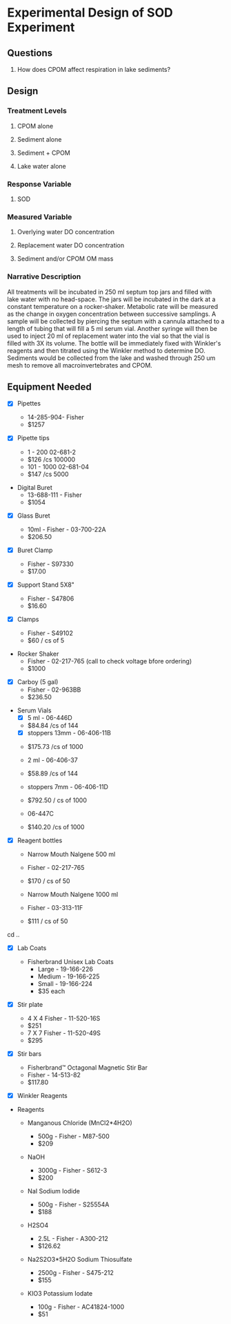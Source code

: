 # Experimental Design of SOD Experiment

## Questions

1. How does CPOM affect respiration in lake sediments?

## Design

### Treatment Levels

1. CPOM alone

2. Sediment alone

3. Sediment + CPOM

4. Lake water alone

### Response Variable

1. SOD

### Measured Variable

1. Overlying water DO concentration

2. Replacement water DO concentration

3. Sediment and/or CPOM OM mass

### Narrative Description

All treatments will be incubated in 250 ml septum top jars and filled with lake water with no head-space. The jars will be incubated in the dark at a constant temperature on a rocker-shaker.  Metabolic rate will be measured as the change in oxygen concentration between successive samplings.  A sample will be collected by piercing the septum with a cannula attached to a length of tubing that will fill a 5 ml serum vial.  Another syringe will then be used to inject 20 ml of replacement water into the vial so that the vial is filled with 3X its volume.  The bottle will be immediately fixed with Winkler's reagents and then titrated using the Winkler method to determine DO.  Sediments would be collected from the lake and washed through 250 um mesh to remove all macroinvertebrates and CPOM.  

## Equipment Needed

* [X] Pipettes
    * 14-285-904- Fisher
    * $1257

* [X] Pipette tips
  * 1 - 200 02-681-2
  * $126 /cs 100000
  * 101 - 1000 02-681-04
  * $147 /cs 5000
 
* Digital Buret
    * 13-688-111 - Fisher
    * $1054

* [X] Glass Buret
    * 10ml - Fisher - 03-700-22A
    * $206.50

* [X] Buret Clamp
    * Fisher - S97330 
    * $17.00

* [X] Support Stand 5X8"
    * Fisher - S47806 
    * $16.60

* [X] Clamps
    * Fisher - S49102 
    * $60 / cs of 5

* Rocker Shaker
    * Fisher - 02-217-765 (call to check voltage bfore ordering)
    * $1000

* [X] Carboy (5 gal)
    * Fisher - 02-963BB 
    * $236.50

* Serum Vials
     * [X] 5 ml - 06-446D
     * $84.84 /cs of 144
     * [X] stoppers 13mm - 06-406-11B 
     * $175.73 /cs of 1000

     * 2 ml - 06-406-37
     * $58.89 /cs of 144
     * stoppers 7mm - 06-406-11D
     * $792.50 / cs of 1000
     * 06-447C
     * $140.20 /cs of 1000

* [X] Reagent bottles
    * Narrow Mouth Nalgene 500 ml
    * Fisher - 02-217-765
    * $170 / cs of 50
  
    * Narrow Mouth Nalgene 1000 ml
    * Fisher - 03-313-11F
    * $111 / cs of 50

cd ..
* [X] Lab Coats
  * Fisherbrand Unisex Lab Coats
    * Large - 19-166-226
    * Medium - 19-166-225
    * Small - 19-166-224
    * $35 each

* [X] Stir plate
    * 4 X 4 Fisher - 11-520-16S
    * $251
    * 7 X 7 Fisher - 11-520-49S
    * $295

* [X] Stir bars
    * Fisherbrand™ Octagonal Magnetic Stir Bar
    * Fisher - 14-513-82
    * $117.80

* [X] Winkler Reagents
* Reagents
    * Manganous Chloride (MnCl2*4H2O)
        * 500g - Fisher - M87-500
        * $209
   
    * NaOH
        * 3000g - Fisher - S612-3
        * $200

    * NaI Sodium Iodide
        * 500g - Fisher - S25554A
        * $188

    * H2SO4
        * 2.5L - Fisher - A300-212
        * $126.62      
 
    * Na2S2O3*5H2O Sodium Thiosulfate
        * 2500g - Fisher - S475-212
        * $155

    * KIO3 Potassium Iodate
        * 100g - Fisher - AC41824-1000
        * $51

